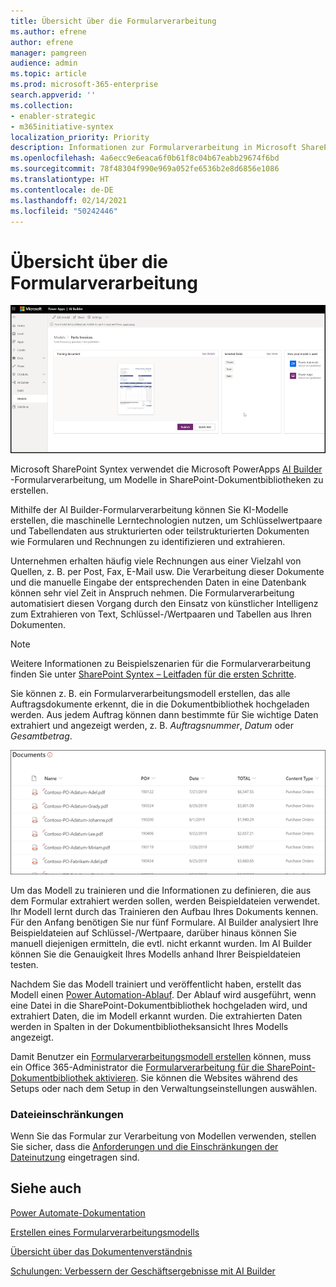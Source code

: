 ```yaml
---
title: Übersicht über die Formularverarbeitung
ms.author: efrene
author: efrene
manager: pamgreen
audience: admin
ms.topic: article
ms.prod: microsoft-365-enterprise
search.appverid: ''
ms.collection:
- enabler-strategic
- m365initiative-syntex
localization_priority: Priority
description: Informationen zur Formularverarbeitung in Microsoft SharePoint Syntex
ms.openlocfilehash: 4a6ecc9e6eaca6f0b61f8c04b67eabb29674f6bd
ms.sourcegitcommit: 78f48304f990e969a052fe6536b2e8d6856e1086
ms.translationtype: HT
ms.contentlocale: de-DE
ms.lasthandoff: 02/14/2021
ms.locfileid: "50242446"
---
```

# <a name="form-processing-overview"></a>Übersicht über die Formularverarbeitung

 ![AI Builder](../media/content-understanding/ai-builder.png)</br>

Microsoft SharePoint Syntex verwendet die Microsoft PowerApps [AI Builder](https://docs.microsoft.com/ai-builder/overview) -Formularverarbeitung, um Modelle in SharePoint-Dokumentbibliotheken zu erstellen.

Mithilfe der AI Builder-Formularverarbeitung können Sie KI-Modelle erstellen, die maschinelle Lerntechnologien nutzen, um Schlüsselwertpaare und Tabellendaten aus strukturierten oder teilstrukturierten Dokumenten wie Formularen und Rechnungen zu identifizieren und extrahieren.

Unternehmen erhalten häufig viele Rechnungen aus einer Vielzahl von Quellen, z. B. per Post, Fax, E-Mail usw. Die Verarbeitung dieser Dokumente und die manuelle Eingabe der entsprechenden Daten in eine Datenbank können sehr viel Zeit in Anspruch nehmen. Die Formularverarbeitung automatisiert diesen Vorgang durch den Einsatz von künstlicher Intelligenz zum Extrahieren von Text, Schlüssel-/Wertpaaren und Tabellen aus Ihren Dokumenten. 

> [!NOTE]
> Weitere Informationen zu Beispielszenarien für die Formularverarbeitung finden Sie unter [SharePoint Syntex – Leitfaden für die ersten Schritte](https://docs.microsoft.com/microsoft-365/contentunderstanding/adoption-getstarted#form-processing-scenario-example).

Sie können z. B. ein Formularverarbeitungsmodell erstellen, das alle Auftragsdokumente erkennt, die in die Dokumentbibliothek hochgeladen werden. Aus jedem Auftrag können dann bestimmte für Sie wichtige Daten extrahiert und angezeigt werden, z. B. *Auftragsnummer*, *Datum* oder *Gesamtbetrag*.

![Dokumentbibliotheksansicht](../media/content-understanding/doc-lib-done.png)</br>  

Um das Modell zu trainieren und die Informationen zu definieren, die aus dem Formular extrahiert werden sollen, werden Beispieldateien verwendet. Ihr Modell lernt durch das Trainieren den Aufbau Ihres Dokuments kennen. Für den Anfang benötigen Sie nur fünf Formulare. AI Builder analysiert Ihre Beispieldateien auf Schlüssel-/Wertpaare, darüber hinaus können Sie manuell diejenigen ermitteln, die evtl. nicht erkannt wurden.  Im AI Builder können Sie die Genauigkeit Ihres Modells anhand Ihrer Beispieldateien testen.

Nachdem Sie das Modell trainiert und veröffentlicht haben, erstellt das Modell einen [Power Automation-Ablauf](https://docs.microsoft.com/power-automate/getting-started). Der Ablauf wird ausgeführt, wenn eine Datei in die SharePoint-Dokumentbibliothek hochgeladen wird, und extrahiert Daten, die im Modell erkannt wurden. Die extrahierten Daten werden in Spalten in der Dokumentbibliotheksansicht Ihres Modells angezeigt.

Damit Benutzer ein [Formularverarbeitungsmodell erstellen](create-a-form-processing-model.md) können, muss ein Office 365-Administrator die [Formularverarbeitung für die SharePoint-Dokumentbibliothek aktivieren](https://docs.microsoft.com/microsoft-365/contentunderstanding/set-up-content-understanding#to-set-up-content-understanding). Sie können die Websites während des Setups oder nach dem Setup in den Verwaltungseinstellungen auswählen.

### <a name="file-limitations"></a>Dateieinschränkungen

Wenn Sie das Formular zur Verarbeitung von Modellen verwenden, stellen Sie sicher, dass die [Anforderungen und die Einschränkungen der Dateinutzung](https://docs.microsoft.com/ai-builder/form-processing-model-requirements) eingetragen sind.



## <a name="see-also"></a>Siehe auch
  
[Power Automate-Dokumentation](https://docs.microsoft.com/power-automate/)

[Erstellen eines Formularverarbeitungsmodells](create-a-form-processing-model.md)

[Übersicht über das Dokumentenverständnis](document-understanding-overview.md)

[Schulungen: Verbessern der Geschäftsergebnisse mit AI Builder](https://docs.microsoft.com/learn/paths/improve-business-performance-ai-builder/?source=learn)
